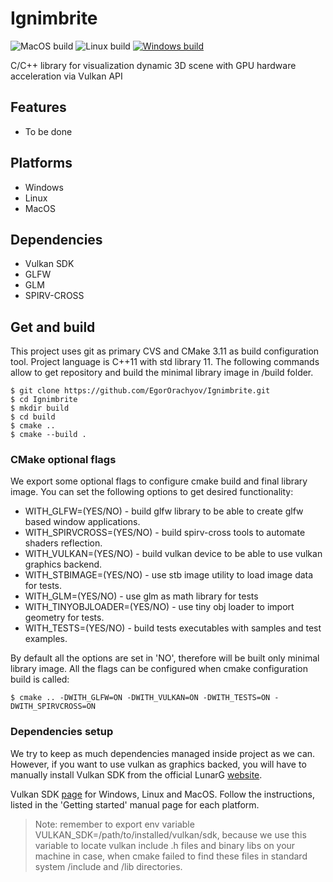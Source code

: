 # Ignimbrite

![MacOS build](https://github.com/EgorOrachyov/VulkanRenderer/workflows/MacOS/badge.svg)
![Linux build](https://github.com/EgorOrachyov/VulkanRenderer/workflows/Linux/badge.svg)
[![Windows build](https://ci.appveyor.com/api/projects/status/2432f94ocyqo8kly/branch/master?svg=true)](https://ci.appveyor.com/project/EgorOrachyov/ignimbrite/branch/master)

C/C++ library for visualization dynamic 3D scene with GPU hardware acceleration via Vulkan API

## Features
* To be done

## Platforms
* Windows
* Linux
* MacOS

## Dependencies
* Vulkan SDK
* GLFW
* GLM
* SPIRV-CROSS

## Get and build 

This project uses git as primary CVS and CMake 3.11 as build configuration tool.
Project language is C++11 with std library 11. The following commands allow to get 
repository and build the minimal library image in /build folder.

```
$ git clone https://github.com/EgorOrachyov/Ignimbrite.git
$ cd Ignimbrite
$ mkdir build
$ cd build
$ cmake .. 
$ cmake --build .
```

### CMake optional flags

We export some optional flags to configure cmake build and final
library image. You can set the following options to get desired functionality:

* WITH_GLFW=(YES/NO) - build glfw library to be able to create glfw based window applications.
* WITH_SPIRVCROSS=(YES/NO) - build spirv-cross tools to automate shaders reflection.
* WITH_VULKAN=(YES/NO) - build vulkan device to be able to use vulkan graphics backend.
* WITH_STBIMAGE=(YES/NO) - use stb image utility to load image data for tests. 
* WITH_GLM=(YES/NO) - use glm as math library for tests
* WITH_TINYOBJLOADER=(YES/NO) - use tiny obj loader to import geometry for tests.
* WITH_TESTS=(YES/NO) - build tests executables with samples and test examples.

By default all the options are set in 'NO', therefore will be built only minimal library image. All the
flags can be configured when cmake configuration build is called:

```
$ cmake .. -DWITH_GLFW=ON -DWITH_VULKAN=ON -DWITH_TESTS=ON -DWITH_SPIRVCROSS=ON
```

### Dependencies setup

We try to keep as much dependencies managed inside project as we can. However, if you want to 
use vulkan as graphics backed, you will have to manually install Vulkan SDK from 
the official LunarG [website](https://www.lunarg.com).

Vulkan SDK [page](https://vulkan.lunarg.com/sdk/home) for Windows, Linux and MacOS. 
Follow the instructions, listed in the 'Getting started' manual page for each platform.

> Note: remember to export env variable VULKAN_SDK=/path/to/installed/vulkan/sdk, 
> because we use this variable to locate vulkan include .h files and binary libs on your
> machine in case, when cmake failed to find these files in standard system /include and /lib directories.

